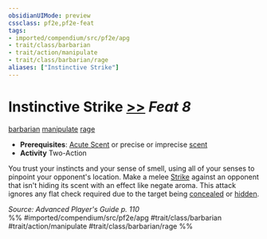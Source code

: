 ```yaml
---
obsidianUIMode: preview
cssclass: pf2e,pf2e-feat
tags:
- imported/compendium/src/pf2e/apg
- trait/class/barbarian
- trait/action/manipulate
- trait/class/barbarian/rage
aliases: ["Instinctive Strike"]
---
```

# Instinctive Strike  [>>](chapter-9-playing-the-game.md#Actions "Two-Action") *Feat 8*  
[barbarian](rules/traits/barbarian.md)  [manipulate](manipulate.md)  [rage](rules/traits/rage.md)  

- **Prerequisites**: [Acute Scent](acute-scent.md) or precise or imprecise [scent](scent.md)
- **Activity** Two-Action

You trust your instincts and your sense of smell, using all of your senses to pinpoint your opponent's location. Make a melee [Strike](strike.md) against an opponent that isn't hiding its scent with an effect like negate aroma. This attack ignores any flat check required due to the target being [concealed](conditions.md#Concealed) or [hidden](conditions.md#Hidden).

*Source: Advanced Player's Guide p. 110*  
%% #imported/compendium/src/pf2e/apg #trait/class/barbarian #trait/action/manipulate #trait/class/barbarian/rage %%